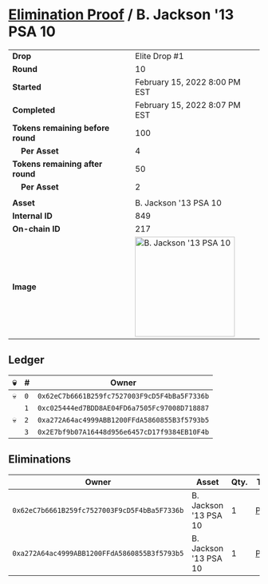 # [Elimination Proof](./readme.md) / B. Jackson &#039;13 PSA 10

|||
|---|---|
| **Drop** | Elite Drop #1 |
| **Round** | 10 |
| **Started** | February 15, 2022 8:00 PM EST |
| **Completed** | February 15, 2022 8:07 PM EST |
| **Tokens remaining before round** | 100 |
| **&nbsp;&nbsp;&nbsp;&nbsp;Per Asset** | 4 |
| **Tokens remaining after round** | 50 |
| **&nbsp;&nbsp;&nbsp;&nbsp;Per Asset** | 2 |
| | |
| **Asset** | B. Jackson &#039;13 PSA 10 |
| **Internal ID** | 849 |
| **On-chain ID** | 217 |
| **Image** | <img src="https://tcdn.blokpax.com/95836cf2-27e9-43f4-a5d9-cef30d61e13e/f8a2da147e58a824ef1c17395c0e9f5a16ccde0e7ecf9c8cf520e4190fd7d0ab.png" height="200" alt="B. Jackson &#039;13 PSA 10" /> |

## Ledger

| 💀 | # | Owner |
| --- | --- | --- |
| 💀 | `0` | `0x62eC7b6661B259fc7527003F9cD5F4bBa5F7336b` |
|  | `1` | `0xc025444ed7BDD8AE04FD6a7505Fc97008D718887` |
| 💀 | `2` | `0xa272A64ac4999ABB1200FFdA5860855B3f5793b5` |
|  | `3` | `0x2E7bf9b07A16448d956e6457cD17f9384EB10F4b` |


## Eliminations

| Owner | Asset | Qty. | Transaction |
| --- | --- | --- | --- |
| `0x62eC7b6661B259fc7527003F9cD5F4bBa5F7336b` | B. Jackson '13 PSA 10 | 1 | [Polygonscan](https://polygonscan.com/tx/0x4dd22060ff9823dc3955653aa0a1d7d6d37ec9e7883e1233f25733d6324f0d24) |
| `0xa272A64ac4999ABB1200FFdA5860855B3f5793b5` | B. Jackson '13 PSA 10 | 1 | [Polygonscan](https://polygonscan.com/tx/0x6ec1beddaa363d3c80833de2aa633a08ebf21411280bab98c7512ec5bf7484d7) |
